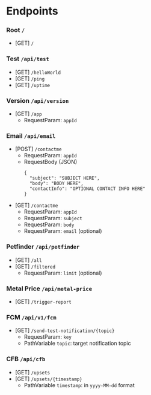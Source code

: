 # Endpoints

### Root `/`

* [GET] `/`

### Test `/api/test`

* [GET] `/helloWorld`
* [GET] `/ping`
* [GET] `/uptime`

### Version `/api/version`

* [GET] `/app`
    - RequestParam: `appId`

### Email `/api/email`

* [POST] `/contactme`
    - RequestParam: `appId`
    - RequestBody (JSON)
      ```
      {
        "subject": "SUBJECT HERE",
        "body": "BODY HERE",
        "contactInfo": "OPTIONAL CONTACT INFO HERE"
      }
      ```
* [GET] `/contactme`
    - RequestParam: `appId`
    - RequestParam: `subject`
    - RequestParam: `body`
    - RequestParam: `email` (optional)

### Petfinder `/api/petfinder`

* [GET] `/all`
* [GET] `/filtered`
    - RequestParam: `limit` (optional)

### Metal Price `/api/metal-price`

* [GET] `/trigger-report`

### FCM `/api/v1/fcm`

* [GET] `/send-test-notification/{topic}`
    - RequestParam: `key`
    - PathVariable `topic`: target notification topic

### CFB `/api/cfb`

* [GET] `/upsets`
* [GET] `/upsets/{timestamp}`
    - PathVariable `timestamp`: in `yyyy-MM-dd` format